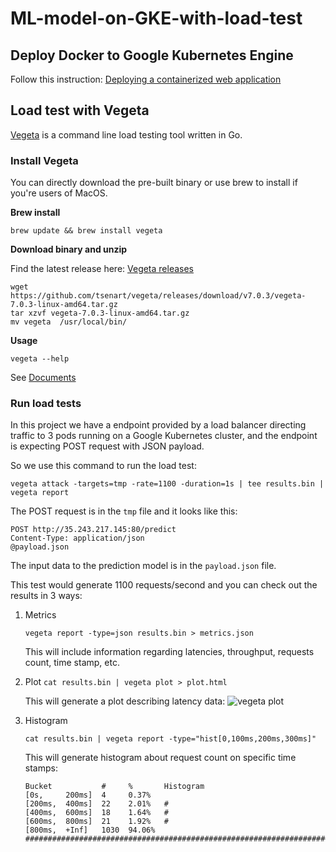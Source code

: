 # ML-model-on-GKE-with-load-test

## Deploy Docker to Google Kubernetes Engine
Follow this instruction: [Deploying a containerized web application](https://cloud.google.com/kubernetes-engine/docs/tutorials/hello-app)


## Load test with Vegeta

[Vegeta](https://github.com/tsenart/vegeta) is a command line load testing tool written in Go. 


### Install Vegeta

You can directly download the pre-built binary or use brew to install if you're users of MacOS.

**Brew install**
```
brew update && brew install vegeta
```

**Download binary and unzip**

Find the latest release here: [Vegeta releases](https://github.com/tsenart/vegeta/releases)
```
wget https://github.com/tsenart/vegeta/releases/download/v7.0.3/vegeta-7.0.3-linux-amd64.tar.gz
tar xzvf vegeta-7.0.3-linux-amd64.tar.gz
mv vegeta  /usr/local/bin/
```

**Usage**

```vegeta --help```

See [Documents](https://github.com/tsenart/vegeta)

### Run load tests

In this project we have a endpoint provided by a load balancer directing traffic to 3 pods running on a Google Kubernetes cluster, and the endpoint is expecting POST request with JSON payload. 

So we use this command to run the load test:
```
vegeta attack -targets=tmp -rate=1100 -duration=1s | tee results.bin | vegeta report
```
The POST request is in the ```tmp``` file and it looks like this:
```
POST http://35.243.217.145:80/predict
Content-Type: application/json
@payload.json
```
The input data to the prediction model is in the ```payload.json``` file.

This test would generate 1100 requests/second and you can check out the results in 3 ways:

1. Metrics

    ```vegeta report -type=json results.bin > metrics.json```
    
    This will include information regarding latencies, throughput, requests count, time stamp, etc.
    
2. Plot
    ```cat results.bin | vegeta plot > plot.html```

    This will generate a plot describing latency data:
    ![vegeta plot](/img/vegeta-plot.png)

3. Histogram 

    ```cat results.bin | vegeta report -type="hist[0,100ms,200ms,300ms]"```
    
    This will generate histogram about request count on specific time stamps:
    ```
    Bucket           #     %       Histogram
    [0s,     200ms]  4     0.37%   
    [200ms,  400ms]  22    2.01%   #
    [400ms,  600ms]  18    1.64%   #
    [600ms,  800ms]  21    1.92%   #
    [800ms,  +Inf]   1030  94.06%  ######################################################################
    ```

